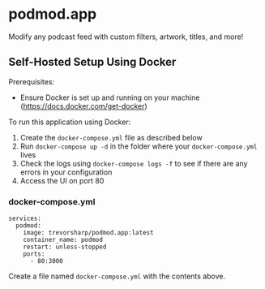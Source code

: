 # podmod.app

Modify any podcast feed with custom filters, artwork, titles, and more!

## Self-Hosted Setup Using Docker

Prerequisites:

- Ensure Docker is set up and running on your machine (https://docs.docker.com/get-docker)

To run this application using Docker:

1. Create the `docker-compose.yml` file as described below
2. Run `docker-compose up -d` in the folder where your `docker-compose.yml` lives
3. Check the logs using `docker-compose logs -f` to see if there are any errors in your configuration
4. Access the UI on port 80

### docker-compose.yml

```
services:
  podmod:
    image: trevorsharp/podmod.app:latest
    container_name: podmod
    restart: unless-stopped
    ports:
      - 80:3000
```

Create a file named `docker-compose.yml` with the contents above.
